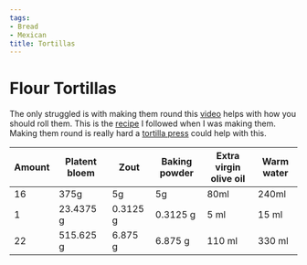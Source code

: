 ```yaml
---
tags: 
- Bread
- Mexican
title: Tortillas
---
```


# Flour Tortillas 
The only struggled is with making them round this [video](https://youtu.be/j0gjlSgO7VU?t=64) helps with how you should roll them.
This is the [recipe](https://thecafesucrefarine.com/best-ever-homemade-flour-tortillas/) I followed when I was making them.
Making them round is really hard a [tortilla press](https://www.amazon.com/Victoria-TOR-003-FBA_TOR-003-Tortilla-Press/dp/B00HWEIKZO) could help with this.

| Amount | Platent bloem | Zout     | Baking powder | Extra virgin olive oil | Warm water |
| :----  | ------------- | -------- | ------------- | ---------------------- | ---------- |
|     16 | 375g          | 5g       | 5g            | 80ml                   | 240ml      |
|      1 | 23.4375 g     | 0.3125 g | 0.3125 g      | 5 ml                   | 15 ml      |
|     22 | 515.625 g     | 6.875 g  | 6.875 g       | 110 ml                 | 330 ml     |
